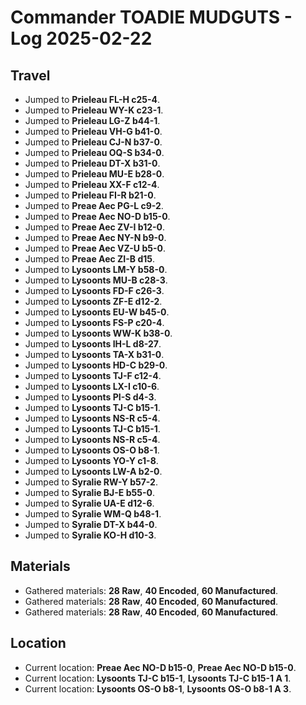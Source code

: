 # Commander TOADIE MUDGUTS - Log 2025-02-22

## Travel
- Jumped to **Prieleau FL-H c25-4**.
- Jumped to **Prieleau WY-K c23-1**.
- Jumped to **Prieleau LG-Z b44-1**.
- Jumped to **Prieleau VH-G b41-0**.
- Jumped to **Prieleau CJ-N b37-0**.
- Jumped to **Prieleau OQ-S b34-0**.
- Jumped to **Prieleau DT-X b31-0**.
- Jumped to **Prieleau MU-E b28-0**.
- Jumped to **Prieleau XX-F c12-4**.
- Jumped to **Prieleau FI-R b21-0**.
- Jumped to **Preae Aec PG-L c9-2**.
- Jumped to **Preae Aec NO-D b15-0**.
- Jumped to **Preae Aec ZV-I b12-0**.
- Jumped to **Preae Aec NY-N b9-0**.
- Jumped to **Preae Aec VZ-U b5-0**.
- Jumped to **Preae Aec ZI-B d15**.
- Jumped to **Lysoonts LM-Y b58-0**.
- Jumped to **Lysoonts MU-B c28-3**.
- Jumped to **Lysoonts FD-F c26-3**.
- Jumped to **Lysoonts ZF-E d12-2**.
- Jumped to **Lysoonts EU-W b45-0**.
- Jumped to **Lysoonts FS-P c20-4**.
- Jumped to **Lysoonts WW-K b38-0**.
- Jumped to **Lysoonts IH-L d8-27**.
- Jumped to **Lysoonts TA-X b31-0**.
- Jumped to **Lysoonts HD-C b29-0**.
- Jumped to **Lysoonts TJ-F c12-4**.
- Jumped to **Lysoonts LX-I c10-6**.
- Jumped to **Lysoonts PI-S d4-3**.
- Jumped to **Lysoonts TJ-C b15-1**.
- Jumped to **Lysoonts NS-R c5-4**.
- Jumped to **Lysoonts TJ-C b15-1**.
- Jumped to **Lysoonts NS-R c5-4**.
- Jumped to **Lysoonts OS-O b8-1**.
- Jumped to **Lysoonts YO-Y c1-8**.
- Jumped to **Lysoonts LW-A b2-0**.
- Jumped to **Syralie RW-Y b57-2**.
- Jumped to **Syralie BJ-E b55-0**.
- Jumped to **Syralie UA-E d12-6**.
- Jumped to **Syralie WM-Q b48-1**.
- Jumped to **Syralie DT-X b44-0**.
- Jumped to **Syralie KO-H d10-3**.

## Materials
- Gathered materials: **28 Raw**, **40 Encoded**, **60 Manufactured**.
- Gathered materials: **28 Raw**, **40 Encoded**, **60 Manufactured**.
- Gathered materials: **28 Raw**, **40 Encoded**, **60 Manufactured**.

## Location
- Current location: **Preae Aec NO-D b15-0**, **Preae Aec NO-D b15-0**.
- Current location: **Lysoonts TJ-C b15-1**, **Lysoonts TJ-C b15-1 A 1**.
- Current location: **Lysoonts OS-O b8-1**, **Lysoonts OS-O b8-1 A 3**.

